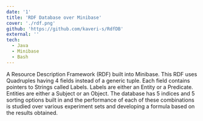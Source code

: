 ```yaml
---
date: '1'
title: 'RDF Database over Minibase'
cover: './rdf.png'
github: 'https://github.com/kaveri-s/RdfDB'
external: ''
tech:
  - Java
  - Minibase
  - Bash
---
```


A Resource Description Framework (RDF) built into Minibase. This RDF uses Quadruples having 4 fields instead of a generic tuple. Each field contains pointers to Strings called Labels. Labels are either an Entity or a Predicate. Entities are either a Subject or an Object. The database has 5 indices and 5 sorting options built in and the performance of each of these combinations is studied over various experiment sets and developing a formula based on the results obtained.
